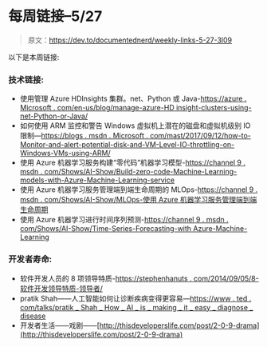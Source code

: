 # 每周链接–5/27

> 原文：<https://dev.to/documentednerd/weekly-links-5-27-3l09>

以下是本周链接:

### 技术链接:

*   使用管理 Azure HDInsights 集群。net、Python 或 Java-[https://azure . Microsoft . com/en-us/blog/manage-azure-HD insight-clusters-using-net-Python-or-Java/](https://azure.microsoft.com/en-us/blog/manage-azure-hdinsight-clusters-using-net-python-or-java/)
*   如何使用 ARM 监控和警告 Windows 虚拟机上潜在的磁盘和虚拟机级别 IO 限制—[https://blogs . msdn . Microsoft . com/mast/2017/09/12/how-to-Monitor-and-alert-potential-disk-and-VM-Level-IO-throttling-on-Windows-VMs-using-ARM/](https://blogs.msdn.microsoft.com/mast/2017/09/12/how-to-monitor-and-alert-potential-disk-and-vm-level-io-throttling-on-windows-vms-using-arm/)
*   使用 Azure 机器学习服务构建“零代码”机器学习模型-[https://channel 9 . msdn . com/Shows/AI-Show/Build-zero-code-Machine-Learning-models-with-Azure-Machine-Learning-service](https://channel9.msdn.com/Shows/AI-Show/Build-zero-code-machine-learning-models-with-Azure-Machine-Learning-service)
*   使用 Azure 机器学习服务管理端到端生命周期的 MLOps-[https://channel 9 . msdn . com/Shows/AI-Show/MLOps-使用 Azure 机器学习服务管理端到端生命周期](https://channel9.msdn.com/Shows/AI-Show/MLOps-for-managing-the-end-to-end-life-cycle-with-Azure-Machine-Learning-service)
*   使用 Azure 机器学习进行时间序列预测-[https://channel 9 . msdn . com/Shows/AI-Show/Time-Series-Forecasting-with Azure-Machine-Learning](https://channel9.msdn.com/Shows/AI-Show/Time-Series-Forecasting-with-Azure-Machine-Learning)

### 开发者寿命:

*   软件开发人员的 8 项领导特质-[https://stephenhanuts . com/2014/09/05/8-软件开发领导特质-领导者/](https://stephenhaunts.com/2014/09/05/8-leadership-traits-for-software-development-leaders/)
*   pratik Shah——人工智能如何让诊断疾病变得更容易—[https://www . ted . com/talks/pratik _ Shah _ How _ AI _ is _ making _ it _ easy _ diagnose _ disease](https://www.ted.com/talks/pratik_shah_how_ai_is_making_it_easier_to_diagnose_disease)
*   开发者生活——戏剧——[http://thisdeveloperslife.com/post/2-0-9-drama](http://thisdeveloperslife.com/post/2-0-9-drama)